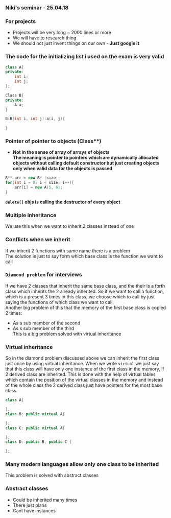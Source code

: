 ### Niki's seminar - 25.04.18

### For projects
* Projects will be very long ~ 2000 lines or more
* We will have to research thing
* We should not just invent things on our own - **Just google it**

### The code for the initializing list i used on the exam is very valid
```c++
class A{
private:
    int i;
    int j;
};

Class B{
private:
    A a;
}

B:B(int i, int j):a(i, j){

}

```
### Pointer of pointer to objects (Class**)
* **Not in the sense of array of arrays of objects**  
**The meaning is pointer to pointers which are dynamically allocated objects
without calling default constructor but just creating objects only when valid
data for the objects is passed**
```c++
B** arr = new B* [size];
for(int i = 0; i < size; i++){
    arr[i] = new A(5, 6);
}
```

**`delete[]` objs is calling the destructor of every object**

### Multiple inheritance
We use this when we want to inherit 2 classes instead of one

### Conflicts when we inherit
If we inherit 2 functions with same name there is a problem  
The solution is just to say form which base class is the function we want to call

### `Diamond problem` for interviews
If we have 2 classes that inherit the same base class, and the their is a forth
class which inherits the 2 already inherited. So if we want to call a function,
which is a present 3 times in this class, we choose which to call by just saying
the functions of which class we want to call.  
Another big problem of this that the memory of the first base class is copied
2 times:
* As a sub member of the second
* As s sub member of the third  
This is a big problem solved with virtual inheritance

### Virtual inheritance
So in the diamond problem discussed above we can inherit the first class just
once by using virtual inheritance. When we write `virtual` we just say that this
class will have only one instance of the first class in the memory, if 2 derived
class are inherited. This is done with the help of virtual tables which contain
the position of the virtual classes in the memory and instead of the whole class
the 2 derived class just have pointers for the most base class.
```c++
class A{

};
class B: public virtual A{

};
class C: public virtual A{

};
class D: public B, public C {

};
```
### Many modern languages allow only one class to be inherited
This problem is solved with abstract classes

### Abstract classes
* Could be inherited many times
* There just plans
* Cant have instances
